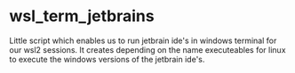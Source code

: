 # wsl_term_jetbrains
Little script which enables us to run jetbrain ide's in windows terminal for our wsl2 sessions. It creates depending on the name executeables for linux to execute the windows versions of the jetbrain ide's.
